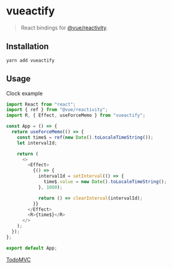 # vueactify
> React bindings for [@vue/reactivity](https://www.npmjs.com/package/@vue/reactivity).

## Installation

```
yarn add vueactify
```

## Usage

Clock example

```js
import React from "react";
import { ref } from "@vue/reactivity";
import R, { Effect, useForceMemo } from "vueactify";

const App = () => {
  return useForceMemo(() => {
    const time$ = ref(new Date().toLocaleTimeString());
    let intervalId;

    return (
      <>
        <Effect>
          {() => {
            intervalId = setInterval(() => {
              time$.value = new Date().toLocaleTimeString();
            }, 1000);

            return () => clearInterval(intervalId);
          }}
        </Effect>
        <R>{time$}</R>
      </>
    );
  });
};

export default App;
```

[TodoMVC](./examples/TodoMVC/index.js)
